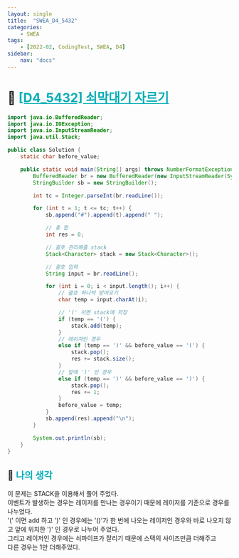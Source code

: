 ```yaml
---
layout: single
title:  "SWEA_D4_5432"
categories: 
    - SWEA
tags: 
    - [2022-02, CodingTest, SWEA, D4]
sidebar:
    nav: "docs"
---
```


# 📁 <b><a style="color:#00adb5" href="https://swexpertacademy.com/main/code/problem/problemDetail.do?contestProbId=AWVl47b6DGMDFAXm" target=_blank>[D4_5432] 쇠막대기 자르기</a></b>

```java
import java.io.BufferedReader;
import java.io.IOException;
import java.io.InputStreamReader;
import java.util.Stack;

public class Solution {
	static char before_value;

	public static void main(String[] args) throws NumberFormatException, IOException {
		BufferedReader br = new BufferedReader(new InputStreamReader(System.in));
		StringBuilder sb = new StringBuilder();

		int tc = Integer.parseInt(br.readLine());

		for (int t = 1; t <= tc; t++) {
			sb.append("#").append(t).append(" ");

			// 총 합
			int res = 0;

			// 괄호 관리해줄 stack
			Stack<Character> stack = new Stack<Character>();

			// 괄호 입력
			String input = br.readLine();

			for (int i = 0; i < input.length(); i++) {
				// 괄호 하나씩 받아오기
				char temp = input.charAt(i);

				// '(' 이면 stack에 저장
				if (temp == '(') {
					stack.add(temp);
				}
				// 레이져인 경우
				else if (temp == ')' && before_value == '(') {
					stack.pop();
					res += stack.size();
				}
				// 앞에 ')' 인 경우
				else if (temp == ')' && before_value == ')') {
					stack.pop();
					res += 1;
				}
				before_value = temp;
			}
			sb.append(res).append("\n");
		}

		System.out.println(sb);
	}
}
```


## 🤔 <b><a style="color:#00adb5">나의 생각</a></b>
이 문제는 STACK을 이용해서 풀어 주었다. <br>
이벤트가 발생하는 경우는 레이저를 만나는 경우이기 때문에 레이저를 기준으로 경우를 나누었다.<br>
'(' 이면 add 하고 ')' 인 경우에는 '()'가 한 번에 나오는 레이저인 경우와 바로 나오지 않고 앞에 위치한 ')' 인 경우로 나누어 주었다.<br>
그리고 레이저인 경우에는 쇠파이프가 잘리기 때문에 스택의 사이즈만큼 더해주고<br>
다른 경우는 1만 더해주었다.